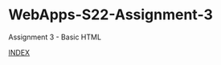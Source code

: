 # WebApps-S22-Assignment-3
Assignment 3 - Basic HTML

[INDEX](https://44-563-web-apps-s22.github.io/webapps-s22-assignment-3-gopi-kishore/index.html)